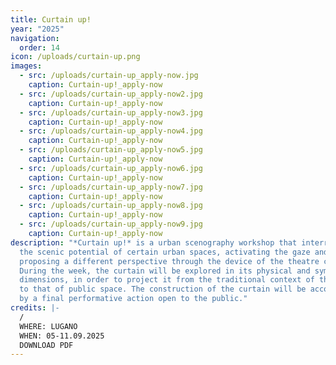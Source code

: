 ```yaml
---
title: Curtain up!
year: "2025"
navigation:
  order: 14
icon: /uploads/curtain-up.png
images:
  - src: /uploads/curtain-up_apply-now.jpg
    caption: Curtain-up!_apply-now
  - src: /uploads/curtain-up_apply-now2.jpg
    caption: Curtain-up!_apply-now
  - src: /uploads/curtain-up_apply-now3.jpg
    caption: Curtain-up!_apply-now
  - src: /uploads/curtain-up_apply-now4.jpg
    caption: Curtain-up!_apply-now
  - src: /uploads/curtain-up_apply-now5.jpg
    caption: Curtain-up!_apply-now
  - src: /uploads/curtain-up_apply-now6.jpg
    caption: Curtain-up!_apply-now
  - src: /uploads/curtain-up_apply-now7.jpg
    caption: Curtain-up!_apply-now
  - src: /uploads/curtain-up_apply-now8.jpg
    caption: Curtain-up!_apply-now
  - src: /uploads/curtain-up_apply-now9.jpg
    caption: Curtain-up!_apply-now
description: "*Curtain up!* is a urban scenography workshop that interrogates
  the scenic potential of certain urban spaces, activating the gaze and
  proposing a different perspective through the device of the theatre curtain.
  During the week, the curtain will be explored in its physical and symbolic
  dimensions, in order to project it from the traditional context of the stage
  to that of public space. The construction of the curtain will be accompanied
  by a final performative action open to the public."
credits: |-
  /
  WHERE: LUGANO
  WHEN: 05-11.09.2025
  DOWNLOAD PDF
---
```


